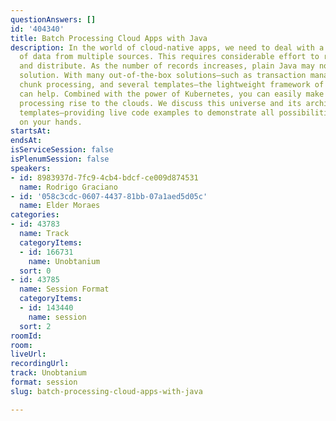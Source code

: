 ```yaml
---
questionAnswers: []
id: '404340'
title: Batch Processing Cloud Apps with Java
description: In the world of cloud-native apps, we need to deal with a large amount
  of data from multiple sources. This requires considerable effort to read, process,
  and distribute. As the number of records increases, plain Java may not be the best
  solution. With many out-of-the-box solutions—such as transaction management, retry,
  chunk processing, and several templates—the lightweight framework of Spring Batch
  can help. Combined with the power of Kubernetes, you can easily make your batch
  processing rise to the clouds. We discuss this universe and its architecture and
  templates—providing live code examples to demonstrate all possibilities you have
  on your hands.
startsAt: 
endsAt: 
isServiceSession: false
isPlenumSession: false
speakers:
- id: 8983937d-7fc9-4cb4-bdcf-ce009d874531
  name: Rodrigo Graciano
- id: '058c3cdc-0607-4437-81bb-07a1aed5d05c'
  name: Elder Moraes
categories:
- id: 43783
  name: Track
  categoryItems:
  - id: 166731
    name: Unobtanium
  sort: 0
- id: 43785
  name: Session Format
  categoryItems:
  - id: 143440
    name: session
  sort: 2
roomId: 
room: 
liveUrl: 
recordingUrl: 
track: Unobtanium
format: session
slug: batch-processing-cloud-apps-with-java

---
```

